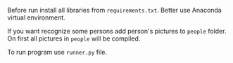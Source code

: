 Before run install all libraries from `requirements.txt`. Better use Anaconda virtual environment.

If you want recognize some persons add person's pictures to `people` folder. 
On first all pictures in `people` will be compiled.

To run program use `runner.py` file.
